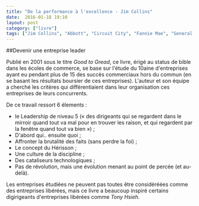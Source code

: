 ```yaml
---
title: "De la performance à l'excellence - Jim Collins"
date:  2016-01-18 19:10
layout: post
category: ["livre"]
tags: ["Jim Collins", "Abbott", "Circuit City", "Fannie Mae", "General Electric", "Gillette", "Kimberly-Clark", "Kroger", "Nucor", "Philip Morris", "Rubbermaid", "Walgreens", "Wells Fargo"]
---
```

##Devenir une entreprise leader

Publié en 2001 sous le titre *Good to Gread*, ce livre, érigé au status de bible dans les écoles de commerce, se base sur l'étude du 10aine d'entreprises ayant eu pendant plus de 15 des succès commerciaux hors du commun (en se basant les résultats boursier de ces entreprises). L'auteur et son équipe a cherché les critères qui différentiaient dans leur organisation ces entreprises de leurs concurrents.

De ce travail ressort 6 élements :
 - le Leadership de niveau 5 (« des dirigeants qui se regardent dans le mirroir quand tout va mal pour en trouver les raison, et qui regardent par la fenêtre quand tout va bien ») ;
 - D'abord qui.. ensuite quoi ;
 - Affronter la brutalité des faits (sans perdre la foi) ;
 - Le concept du Hérisson ;
 - Une culture de la discipline ;
 - Des cataliseurs technologiques ;
 - Pas de révolution, mais une évolution menant au point de percée (et au-delà).

Les entreprises étudiées ne peuvent pas toutes être considéréées comme des entreprises libérées, mais ce livre a beaucoup inspiré certains digirigeants d'entreprises libérées comme *Tony Hsieh*.
